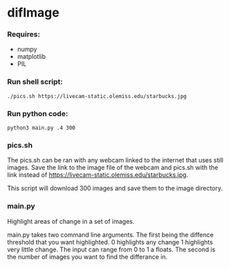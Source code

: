 # difImage

### Requires:
* numpy
* matplotlib
* PIL

### Run shell script:

    ./pics.sh https://livecam-static.olemiss.edu/starbucks.jpg

### Run python code:

    python3 main.py .4 300

### pics.sh

The pics.sh can be ran with any webcam linked to the internet that uses still images. Save the link to the image file of the webcam and pics.sh with the link instead of https://livecam-static.olemiss.edu/starbucks.jpg.

This script will download 300 images and save them to the image directory.

### main.py

Highlight areas of change in a set of images.

main.py takes two command line arguments. The first being the diffence threshold that you want highlighted. 0 highlights any change 1 highlights very little change. The input can range from 0 to 1 a floats. The second is the number of images you want to find the differance in.
